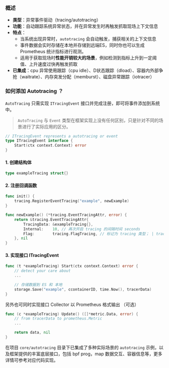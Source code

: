 ### 概述
- **类型**：异常事件驱动（tracing/autotracing）
- **功能**：自动跟踪系统异常状态，并在异常发生时再触发抓取现场上下文信息
- **特点**：
    - 当系统出现异常时，`autotracing` 会自动触发，捕获相关的上下文信息
    - 事件数据会实时存储在本地并存储到远端ES，同时你也可以生成Prometheus 统计指标进行观测。
    - 适用于获取现场时**性能开销较大的场景**，例如检测到指标上升到一定阈值、上升速度过快再触发抓取
- **已集成**：cpu 异常使用跟踪（cpu idle）、D状态跟踪（dload）、容器内外部争抢（waitrate）、内存突发分配（memburst）、磁盘异常跟踪（iotracer）

### 如何添加 Autotracing ？
`AutoTracing` 只需实现 `ITracingEvent` 接口并完成注册，即可将事件添加到系统中。
>`AutoTracing` 与 `Event` 类型在框架实现上没有任何区别，只是针对不同的场景进行了实际应用的区分。

```go
// ITracingEvent represents a autotracing or event
type ITracingEvent interface {
    Start(ctx context.Context) error
}
```

#### 1. 创建结构体
```go
type exampleTracing struct{}
```

#### 2. 注册回调函数
```go
func init() {
    tracing.RegisterEventTracing("example", newExample)
}

func newExample() (*tracing.EventTracingAttr, error) {
    return &tracing.EventTracingAttr{
        TracingData: &exampleTracing{},
        Internal:    10, // 再次开启 tracing 的间隔时间 seconds
        Flag:        tracing.FlagTracing, // 标记为 tracing 类型； | tracing.FlagMetric（可选）
    }, nil
}
```

#### 3. 实现接口 ITracingEvent
```go
func (t *exampleTracing) Start(ctx context.Context) error {
    // detect your care about 
    ...

    // 存储数据到 ES 和 本地
    storage.Save("example", ccontainerID, time.Now(), tracerData)
}
```

另外也可同时实现接口 Collector 以 Prometheus 格式输出 （可选）

```go
func (c *exampleTracing) Update() ([]*metric.Data, error) {
    // from tracerData to prometheus.Metric 
    ...

    return data, nil
}
```

在项目 `core/autotracing` 目录下已集成了多种实际场景的 `autotracing` 示例，以及框架提供的丰富底层接口，包括 bpf prog，map 数据交互、容器信息等，更多详情可参考对应代码实现。
